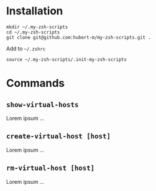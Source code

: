 # Installation

```
mkdir ~/.my-zsh-scripts
cd ~/.my-zsh-scripts
git clone git@github.com:hubert-m/my-zsh-scripts.git .
```

Add to `~/.zshrc`

```
source ~/.my-zsh-scripts/.init-my-zsh-scripts
```

# Commands

## `show-virtual-hosts`

Lorem ipsum ...

## `create-virtual-host [host]`

Lorem ipsum ...

## `rm-virtual-host [host]`

Lorem ipsum ...